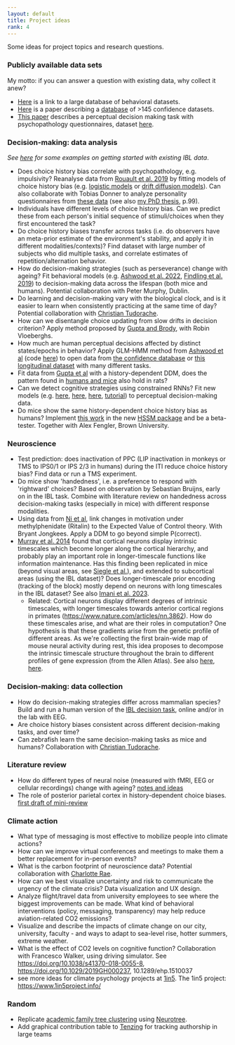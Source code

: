 ```yaml
---
layout: default
title: Project ideas
rank: 4
---
```


Some ideas for project topics and research questions.

### Publicly available data sets
My motto: if you can answer a question with existing data, why collect it anew?
- [Here](https://nivlab.github.io/opendata/) is a link to a large database of behavioral datasets.
- [Here](https://www.nature.com/articles/s41562-019-0813-1) is a paper describing a [database](https://osf.io/s46pr/) of >145 confidence datasets.
- [This paper](https://www.sciencedirect.com/science/article/pii/S0006322318300295#sec1) describes a perceptual decision making task with psychopathology questionnaires, dataset [here](https://github.com/metacoglab/RouaultSeowGillanFleming).

### Decision-making: data analysis
_See [here](https://anne-urai.github.io/lab_wiki/IBLdata.html) for some examples on getting started with existing IBL data_.
- Does choice history bias correlate with psychopathology, e.g. impulsivity? Reanalyse data from [Rouault et al. 2019](https://doi.org/10.1016/j.biopsych.2017.12.017) by fitting models of choice history bias (e.g. [logistic models](https://www.nature.com/articles/ncomms14637) or [drift diffusion models](http://dx.doi.org/10.7554/eLife.46331)). Can also collaborate with Tobias Donner to analyze personality questionnaires from [these data](https://www.nature.com/articles/s41467-022-33237-5) (see also [my PhD thesis](https://anneurai.files.wordpress.com/2020/12/urai.pdf), p.99).
- Individuals have different levels of choice history bias. Can we predict these from each person's initial sequence of stimuli/choices when they first encountered the task?
- Do choice history biases transfer across tasks (i.e. do observers have an meta-prior estimate of the environment's stability, and apply it in different modalities/contexts)? Find dataset with large number of subjects who did multiple tasks, and correlate estimates of repetition/alternation behavior.
- How do decision-making strategies (such as perseverance) change with ageing? Fit behavioral models (e.g. [Ashwood et al. 2022](https://www.nature.com/articles/s41593-021-01007-z), [Findling et al. 2019](https://doi.org/10.1038/s41593-019-0518-9)) to decision-making data across the lifespan (both mice and humans). Potential collaboration with Peter Murphy, Dublin.
- Do learning and decision-making vary with the biological clock, and is it easier to learn when consistently practicing at the same time of day? Potential collaboration with [Christian Tudorache](https://www.universiteitleiden.nl/en/staffmembers/christian-tudorache#tab-1).
- How can we disentangle choice updating from slow drifts in decision criterion? Apply method proposed by [Gupta and Brody](https://www.biorxiv.org/content/10.1101/2021.09.17.460767v1), with Robin Vloeberghs.
- How much are human perceptual decisions affected by distinct states/epochs in behavior? Apply GLM-HMM method from [Ashwood et al](https://www.nature.com/articles/s41593-021-01007-z) (code [here](https://github.com/int-brain-lab/GLM-HMM/tree/main)) to open data from [the confidence database](https://www.nature.com/articles/s41562-019-0813-1) or [this longitudinal dataset](https://github.com/roeysc/dynamic_computational_phenotyping) with many different tasks.
- Fit data from [Gupta et al](https://doi.org/10.1101/2023.01.18.524599) with a history-dependent DDM, does the pattern found in [humans and mice](https://2023.ccneuro.org/view_paper.php?PaperNum=1119) also hold in rats? 
- Can we detect cognitive strategies using constrained RNNs? Fit new models (e.g. [here](https://www.biorxiv.org/content/10.1101/2023.04.12.536629v2), [here](https://www.biorxiv.org/content/10.1101/2023.05.17.541226v1), [here](https://www.biorxiv.org/content/10.1101/2023.06.23.546250v1), [tutorial](https://github.com/kstach01/CogModelingRNNsTutorial)) to perceptual decision-making data.
- Do mice show the same history-dependent choice history bias as humans? Implement [this work](https://2023.ccneuro.org/proceedings/0000544.pdf) in the new [HSSM package](https://github.com/lnccbrown/HSSM) and be a beta-tester. Together with Alex Fengler, Brown University.



### Neuroscience
- Test prediction: does inactivation of PPC (LIP inactivation in monkeys or TMS to IPS0/1 or IPS 2/3 in humans) during the ITI reduce choice history bias? Find data or run a TMS experiment.
- Do mice show 'handedness', i.e. a preference to respond with 'rightward' choices? Based on observation by Sebastian Bruijns, early on in the IBL task. Combine with literature review on handedness across decision-making tasks (especially in mice) with different response modalities.
- Using data from [Ni et al](https://www.pnas.org/doi/10.1073/pnas.2120529119), link changes in motivation under methylphenidate (Ritalin) to the Expected Value of Control theory. With Bryant Jongkees. Apply a DDM to go beyond simple P(correct).
- [Murray et al. 2014](https://www.nature.com/articles/nn.3862) found that cortical neurons display intrinsic timescales which become longer along the cortical hierarchy, and probably play an important role in longer-timescale functions like information maintenance. Has this finding been replicated in mice (beyond visual areas, see [Siegle et al.](https://www.nature.com/articles/s41586-020-03171-x)), and extended to subcortical areas (using the IBL dataset)? Does longer-timescale prior encoding (tracking of the block) mostly depend on neurons with long timescales in the IBL dataset? See also [Imani et al. 2023](https://www.biorxiv.org/content/10.1101/2023.01.01.522410v1).
    - Related: Cortical neurons display different degrees of intrinsic timescales, with longer timescales towards anterior cortical regions in primates (https://www.nature.com/articles/nn.3862). How do these timescales arise, and what are their roles in computation? One hypothesis is that these gradients arise from the genetic profile of different areas. As we're collecting the first brain-wide map of mouse neural activity during rest, this idea proposes to decompose the intrinsic timescale structure throughout the brain to different profiles of gene expression (from the Allen Atlas). See also [here](https://www.jneurosci.org/content/38/34/7476.long), [here](https://elifesciences.org/articles/61277).

### Decision-making: data collection
- How do decision-making strategies differ across mammalian species? Build and run a human version of the [IBL decision task](https://elifesciences.org/articles/63711), online and/or in the lab with EEG. 
- Are choice history biases consistent across different decision-making tasks, and over time?
- Can zebrafish learn the same decision-making tasks as mice and humans? Collaboration with [Christian Tudorache](https://www.universiteitleiden.nl/en/staffmembers/christian-tudorache#tab-1).

### Literature review
- How do different types of neural noise (measured with fMRI, EEG or cellular recordings) change with ageing? [notes and ideas](https://docs.google.com/document/d/1kLLwiOk3SCED-7TA_UJPe9wBCbTj4oFidi4L-bBUIkI/edit)
- The role of posterior parietal cortex in history-dependent choice biases. [first draft of mini-review](https://docs.google.com/document/d/147XMu9f7TnVrkyyEA8ord2bXruwk_jEJuaUvx5zBS1Y/edit)

### Climate action
- What type of messaging is most effective to mobilize people into climate actions? 
- How can we improve virtual conferences and meetings to make them a better replacement for in-person events?
- What is the carbon footprint of neuroscience data? Potential collaboration with [Charlotte Rae](https://profiles.sussex.ac.uk/p220408-charlotte-rae).
- How can we best visualize uncertainty and risk to communicate the urgency of the climate crisis? Data visualization and UX design.
- Analyze flight/travel data from university employees to see where the biggest improvements can be made. What kind of behavioral interventions  (policy, messaging, transparency) may help reduce aviation-related CO2 emissions?
- Visualize and describe the impacts of climate change on our city, university, faculty - and ways to adapt to sea-level rise, hotter summers, extreme weather.
- What is the effect of CO2 levels on cognitive function? Collaboration with Francesco Walker, using driving simulator. See https://doi.org/10.1038/s41370-018-0055-8, https://doi.org/10.1029/2019GH000237, 10.1289/ehp.1510037 
- see more ideas for climate psychology projects at [1in5](https://onedrive.live.com/redir?resid=A673B09CD3ADE8F9%2170595&authkey=%21AJAze9l8HYmInCI&page=View&wd=target%28Psychology.one%7C0f801ffb-c9dc-49b4-8f6b-94ea415b7ac3%2FCognitive%20Psychology%7Cf56caf88-c63c-4f71-b2bc-03fff9835dcc%2F%29&wdorigin=NavigationUrl). The 1in5 project: https://www.1in5project.info/

### Random
- Replicate [academic family tree clustering](http://www.nature.com/news/majority-of-mathematicians-hail-from-just-24-scientific-families-1.20491) using [Neurotree](https://twitter.com/AnneEUrai/status/769270998965321728).
- Add graphical contribution table to [Tenzing](https://github.com/marton-balazs-kovacs/tenzing/issues/71) for tracking authorship in large teams

